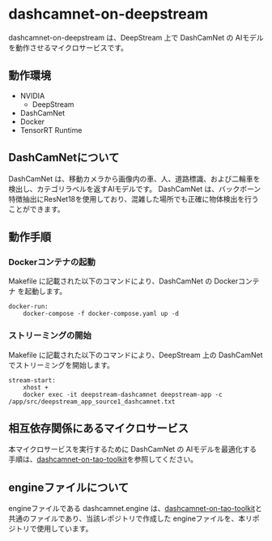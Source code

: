 # dashcamnet-on-deepstream
dashcamnet-on-deepstream は、DeepStream 上で DashCamNet の AIモデル を動作させるマイクロサービスです。  

## 動作環境
- NVIDIA 
    - DeepStream
- DashCamNet
- Docker
- TensorRT Runtime

## DashCamNetについて
DashCamNet は、移動カメラから画像内の車、人、道路標識、および二輪車を検出し、カテゴリラベルを返すAIモデルです。
DashCamNet は、バックボーン特徴抽出にResNet18を使用しており、混雑した場所でも正確に物体検出を行うことができます。

## 動作手順
### Dockerコンテナの起動
Makefile に記載された以下のコマンドにより、DashCamNet の Dockerコンテナ を起動します。
```
docker-run: 
	docker-compose -f docker-compose.yaml up -d
```
### ストリーミングの開始
Makefile に記載された以下のコマンドにより、DeepStream 上の DashCamNet でストリーミングを開始します。  
```
stream-start:
	xhost +
	docker exec -it deepstream-dashcamnet deepstream-app -c /app/src/deepstream_app_source1_dashcamnet.txt
```
## 相互依存関係にあるマイクロサービス  
本マイクロサービスを実行するために DashCamNet の AIモデルを最適化する手順は、[dashcamnet-on-tao-toolkit](https://github.com/latonaio/dashcamnet-on-tao-toolkit)を参照してください。  


## engineファイルについて
engineファイルである dashcamnet.engine は、[dashcamnet-on-tao-toolkit](https://github.com/latonaio/dashcamnet-on-tao-toolkit)と共通のファイルであり、当該レポジトリで作成した engineファイルを、本リポジトリで使用しています。  
